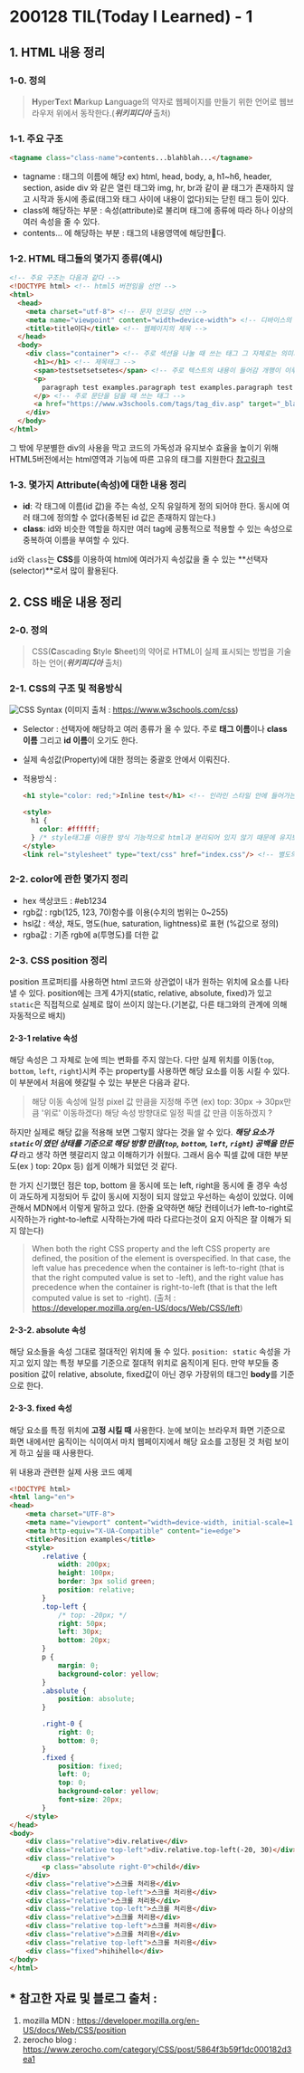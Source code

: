 # 200128 TIL(Today I Learned) - 1

## 1. HTML 내용 정리

### 1-0. 정의

> **H**yper**T**ext **M**arkup **L**anguage의 약자로 웹페이지를 만들기 위한 언어로 웹브라우저 위에서 동작한다.(***위키피디아*** 출처)

### 1-1. 주요 구조

```html
<tagname class="class-name">contents...blahblah...</tagname>
```

* tagname : 태그의 이름에 해당 ex) html, head, body, a, h1~h6, header, section, aside div 와 같은 열린 태그와 img, hr, br과 같이 끝 태그가 존재하지 않고 시작과 동시에 종료(태그와 태그 사이에 내용이 없다)되는 닫힌 태그 등이 있다.
* class에 해당하는 부분 : 속성(attribute)로 불리며 태그에 종류에 따라 하나 이상의 여러 속성을 줄 수 있다.
* contents… 에 해당하는 부분 : 태그의 내용영역에 해당한다.

### 1-2.  HTML 태그들의 몇가지 종류(예시)

```html
<!-- 주요 구조는 다음과 같다 -->
<!DOCTYPE html> <!-- html5 버전임을 선언 -->
<html>
  <head>
    <meta charset="utf-8"> <!-- 문자 인코딩 선언 -->
    <meta name="viewpoint" content="width=device-width"> <!-- 디바이스의 가로 크기가 곧 웹 페이지의 가로와 같다 -->
    <title>title이다</title> <!-- 웹페이지의 제목 -->
  </head>
  <body>
    <div class="container"> <!-- 주로 섹션을 나눌 때 쓰는 태그 그 자체로는 의미가 있지 않다 -->
      <h1></h1> <!-- 제목태그 -->
      <span>testsetsetsetes</span> <!-- 주로 텍스트의 내용이 들어감 개행이 이루어 지지 않고 한줄로 이어서 나온다(inline-element)-->
      <p>
        paragraph test examples.paragraph test examples.paragraph test examples.paragraph test examples.paragraph test examples.paragraph test examples.paragraph test examples.
      </p> <!-- 주로 문단을 담을 때 쓰는 태그 -->
      <a href="https://www.w3schools.com/tags/tag_div.asp" target="_blank">div 태그?</a> <!-- 링크 태그 : 다른 웹페이지로 이동 할 때 쓰는 태그 -->
    </div>
  </body>
</html>
```

그 밖에 무분별한 div의 사용을 막고 코드의 가독성과 유지보수 효율을 높이기 위해 HTML5버전에서는 html영역과 기능에 따른 고유의 태그를 지원한다 [참고링크](<https://www.w3schools.com/html/html5_semantic_elements.asp>)

### 1-3. 몇가지 Attribute(속성)에 대한 내용 정리

* **id**:  각 태그에 이름(id 값)을 주는 속성, 오직 유일하게 정의 되어야 한다. 동시에 여러 태그에 정의할 수 없다(중복된 id 값은 존재하지 않는다.)
* **class**: id와 비슷한 역할을 하지만 여러 tag에 공통적으로 적용할 수 있는 속성으로 중복하여 이름을 부여할 수 있다.

```id```와 ```class```는 **CSS**를 이용하여 html에 여러가지 속성값을 줄 수 있는 **선택자(selector)**로서 많이 활용된다.

 

## 2. CSS 배운 내용 정리

### 2-0. 정의

> CSS(**C**ascading **S**tyle **S**heet)의 약어로 HTML이 실제 표시되는 방법을 기술하는 언어(***위키피디아*** 출처)

### 2-1. CSS의 구조 및 적용방식

![CSS Syntax](https://www.w3schools.com/css/selector.gif)
(이미지 출처 : https://www.w3schools.com/css)

* Selector : 선택자에 해당하고 여러 종류가 올 수 있다. 주로 **태그 이름**이나 **class 이름** 그리고 **id 이름**이 오기도 한다.
* 실제 속성값(Property)에 대한 정의는 중괄호 안에서 이뤄진다.

* 적용방식 : 

  ```html
  <h1 style="color: red;">Inline test</h1> <!-- 인라인 스타일 안에 들어가는 스타일이 길어지면 난감. 하지만 즉각적으로 style 테스트 하기는 용이하다. -->
  
  <style>
    h1 {
      color: #ffffff;
    } /* style태그를 이용한 방식 기능적으로 html과 분리되어 있지 않기 때문에 유지보수에 적합하지 않다. */ 
  </style>
  <link rel="stylesheet" type="text/css" href="index.css"/> <!-- 별도의 파일에 따로 작성하는 방법 유지보수에 용이하다 -->
  ```

### 2-2. color에 관한 몇가지 정리

* hex 색상코드 : #eb1234
* rgb값 : rgb(125, 123, 70)함수를 이용(수치의 범위는 0~255)
* hsl값 : 색상, 채도, 명도(hue, saturation, lightness)로 표현 (%값으로 정의)
* rgba값 : 기존 rgb에 a(투명도)를 더한 값



### 2-3. CSS position 정리

position 프로퍼티를 사용하면 html 코드와 상관없이 내가 원하는 위치에 요소를 나타낼 수 있다. position에는 크게 4가지(static, relative, absolute, fixed)가 있고 ```static```은 직접적으로 실제로 많이 쓰이지 않는다.(기본값, 다른 태그와의 관계에 의해 자동적으로 배치)

#### 2-3-1 relative 속성 

해당 속성은 그 자체로 눈에 띄는 변화를 주지 않는다. 다만 실제 위치를 이동(```top```, ```bottom```, ```left```, ```right```)시켜 주는 property를 사용하면 해당 요소를 이동 시킬 수 있다. 이 부분에서 처음에 헷갈릴 수 있는 부분은 다음과 같다. 

> 해당 이동 속성에 일정 pixel 값 만큼을 지정해 주면 (ex) top: 30px -> 30px만큼 '위로' 이동하겠다) 해당 속성 방향대로 일정 픽셀 값 만큼 이동하겠지 ?

하지만 실제로 해당 값을 적용해 보면 그렇지 않다는 것을 알 수 있다. ***해당 요소가 ```static```이 였던 상태를 기준으로 해당 방향 만큼(```top```, ```bottom```, ```left```, ```right```) 공백을 만든다*** 라고 생각 하면 헷갈리지 않고 이해하기가 쉬웠다. 그래서 음수 픽셀 값에 대한 부분도(ex ) top: 20px 등) 쉽게 이해가 되었던 것 같다.

한 가지 신기했던 점은 top, bottom 을 동시에 또는 left, right을 동시에 줄 경우 속성이 과도하게 지정되어 두 값이 동시에 지정이 되지 않았고 우선하는 속성이 있었다. 이에 관해서 MDN에서 이렇게 말하고 있다. (한줄 요약하면 해당 컨테이너가 left-to-right로 시작하는가 right-to-left로 시작하는가에 따라 다르다는것이 요지 아직은 잘 이해가 되지 않는다)

> When both the right CSS property and the left CSS property are defined, the position of the element is overspecified. In that case, the left value has precedence when the container is left-to-right (that is that the right computed value is set to -left), and the right value has precedence when the container is right-to-left (that is that the left computed value is set to -right). (출처 : <https://developer.mozilla.org/en-US/docs/Web/CSS/left>)



#### 2-3-2. absolute 속성

해당 요소들을 속성 그대로 절대적인 위치에 둘 수 있다. ```position: static``` 속성을 가지고 있지 않는 특정 부모를 기준으로 절대적 위치로 움직이게 된다. 만약 부모들 중 position 값이 relative, absolute, fixed값이 아닌 경우 가장위의 태그인 **body**를 기준으로 한다.

#### 2-3-3. fixed 속성

해당 요소를 특정 위치에 **고정 시킬 때** 사용한다. 눈에 보이는 브라우저 화면 기준으로 화면 내에서만 움직이는 식이여서 마치 웹페이지에서 해당 요소를 고정된 것 처럼 보이게 하고 싶을 때 사용한다.



위 내용과 관련한 실제 사용 코드 예제

```html
<!DOCTYPE html>
<html lang="en">
<head>
    <meta charset="UTF-8">
    <meta name="viewport" content="width=device-width, initial-scale=1.0">
    <meta http-equiv="X-UA-Compatible" content="ie=edge">
    <title>Position examples</title>
    <style>
        .relative {
            width: 200px;
            height: 100px;
            border: 3px solid green;
            position: relative;
        }
        .top-left {
            /* top: -20px; */
            right: 50px;
            left: 30px;
            bottom: 20px;
        }
        p {
            margin: 0;
            background-color: yellow;
        }
        .absolute {
            position: absolute;
        }

        .right-0 {
            right: 0;
            bottom: 0;
        }
        .fixed {
            position: fixed;
            left: 0;
            top: 0;
            background-color: yellow;
            font-size: 20px;
        }
    </style>
</head>
<body>
    <div class="relative">div.relative</div>
    <div class="relative top-left">div.relative.top-left(-20, 30)</div>
    <div class="relative">
        <p class="absolute right-0">child</div>
    </div>
    <div class="relative">스크롤 처리용</div>
    <div class="relative top-left">스크롤 처리용</div>
    <div class="relative">스크롤 처리용</div>
    <div class="relative top-left">스크롤 처리용</div>
    <div class="relative">스크롤 처리용</div>
    <div class="relative top-left">스크롤 처리용</div>
    <div class="relative">스크롤 처리용</div>
    <div class="relative top-left">스크롤 처리용</div>
    <div class="fixed">hihihello</div>
</body>
</html>
```



##  * 참고한 자료 및 블로그 출처 :

1. mozilla MDN : <https://developer.mozilla.org/en-US/docs/Web/CSS/position>
2. zerocho blog : <https://www.zerocho.com/category/CSS/post/5864f3b59f1dc000182d3ea1>